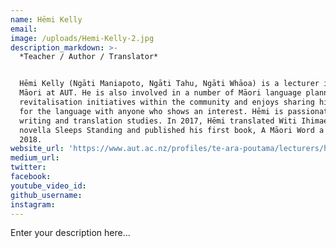 ```yaml
---
name: Hēmi Kelly
email:
image: /uploads/Hemi-Kelly-2.jpg
description_markdown: >-
  *Teacher / Author / Translator*


  Hēmi Kelly (Ngāti Maniapoto, Ngāti Tahu, Ngāti Whāoa) is a lecturer in te reo
  Māori at AUT. He is also involved in a number of Māori language planning and
  revitalisation initiatives within the community and enjoys sharing his love
  for the language with anyone who shows an interest. Hēmi is passionate about
  writing and translation studies. In 2017, Hēmi translated Witi Ihimaera’s
  novella Sleeps Standing and published his first book, A Māori Word a Day, in
  2018.
website_url: 'https://www.aut.ac.nz/profiles/te-ara-poutama/lecturers/hmi-kelly'
medium_url:
twitter:
facebook:
youtube_video_id:
github_username:
instagram:
---
```


Enter your description here...
